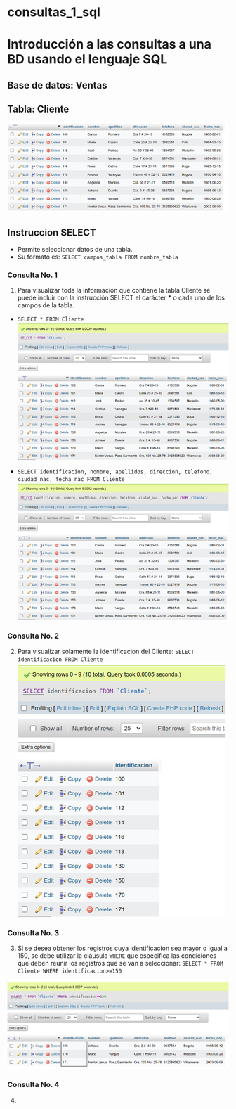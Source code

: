 # consultas_1_sql
# Introducción a las consultas a una BD usando el lenguaje SQL

## Base de datos: Ventas
## Tabla: Cliente

![Tabla Cliente](tabla_Cliente.png "Tabla Cliente")

## Instruccion SELECT
- Permite seleccionar datos de una tabla.
- Su formato es: `SELECT campos_tabla FROM nombre_tabla`

### Consulta No. 1
1. Para visualizar toda la información que contiene la tabla Cliente se puede incluir con la instrucción SELECT el carácter **\*** o cada uno de los campos de la tabla.

- `SELECT * FROM Cliente`
![Consulta1](consulta1_1.png "Consulta 1 - 1")

- `SELECT identificacion, nombre, apellidos, direccion, telefono, ciudad_nac, fecha_nac FROM Cliente`
![Consulta1](consulta1_2.png "Consulta 1 - 2")

### Consulta No. 2

2. Para visualizar solamente la identificacion del Cliente: `SELECT identificacion FROM Cliente`
![Consulta2](consulta2.png "Consulta 2")

### Consulta No. 3

3. Si se desea obtener los registros cuya identificacion sea mayor o igual a 150, se debe utilizar la cláusula `WHERE` que especifica las condiciones que deben reunir los registros que se van a seleccionar: `SELECT * FROM Cliente WHERE identificacion>=150`

![Consulta3](consulta3.png "Consulta 3")

### Consulta No. 4

4. 


